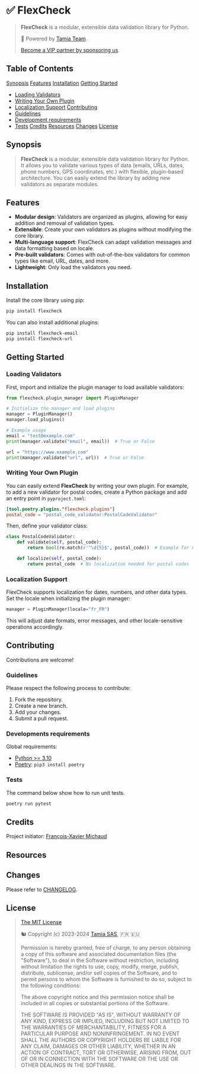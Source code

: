 # ✅ FlexCheck

>
> **FlexCheck** is a modular, extensible data validation library for Python. 
>    
> 🚀 Powered by [Tamia Team](https://tamia.team). 
>
> [Become a VIP partner by sponsoring us](./SPONSOR.md).
>

## <a name="table-of-content" />Table of Contents

[Synopsis](#synopsis)
[Features](#features)
[Installation](#installation)
[Getting Started](#getting-started)
   - [Loading Validators](#loading-validators)
   - [Writing Your Own Plugin](#writing-your-own-plugin)
   - [Localization Support](#localization-support)
[Contributing](#contributing)
   - [Guidelines](#contributing-guidelines)
   - [Development requirements](#contributing-development-requirements)
   - [Tests](#contributing-tests)
[Credits](#credits)
[Resources](#resources)
[Changes](#changes)
[License](#license)

## <a name="synopsis" />Synopsis

> **FlexCheck** is a modular, extensible data validation library for Python. It allows you to validate various types of data (emails, URLs, dates, phone numbers, GPS coordinates, etc.) with flexible, plugin-based architecture. You can easily extend the library by adding new validators as separate modules.


## <a name="features"></a> Features

- **Modular design**: Validators are organized as plugins, allowing for easy addition and removal of validation types.
- **Extensible**: Create your own validators as plugins without modifying the core library.
- **Multi-language support**: FlexCheck can adapt validation messages and data formatting based on locale.
- **Pre-built validators**: Comes with out-of-the-box validators for common types like email, URL, dates, and more.
- **Lightweight**: Only load the validators you need.

## <a name="installation"></a> Installation

Install the core library using pip:

```bash
pip install flexcheck
```

You can also install additional plugins:

```bash
pip install flexcheck-email
pip install flexcheck-url
```

## <a name="getting-started"></a> Getting Started

### <a name="loading-validators"></a> Loading Validators

First, import and initialize the plugin manager to load available validators:

```python
from flexcheck.plugin_manager import PluginManager

# Initialize the manager and load plugins
manager = PluginManager()
manager.load_plugins()

# Example usage
email = "test@example.com"
print(manager.validate("email", email))  # True or False

url = "https://www.example.com"
print(manager.validate("url", url))  # True or False
```

### <a name="writing-your-own-plugin"></a> Writing Your Own Plugin

You can easily extend **FlexCheck** by writing your own plugin. For example, to add a new validator for postal codes, create a Python package and add an entry point in `pyproject.toml`:

```toml
[tool.poetry.plugins."flexcheck.plugins"]
postal_code = "postal_code_validator:PostalCodeValidator"
```

Then, define your validator class:

```python
class PostalCodeValidator:
    def validate(self, postal_code):
        return bool(re.match(r'^\d{5}$', postal_code))  # Example for French postal codes

    def localize(self, postal_code):
        return postal_code  # No localization needed for postal codes
```

### <a name="localization-support"></a> Localization Support

FlexCheck supports localization for dates, numbers, and other data types. Set the locale when initializing the plugin manager:

```python
manager = PluginManager(locale="fr_FR")
```

This will adjust date formats, error messages, and other locale-sensitive operations accordingly.

## <a name="contributing-guidelines"></a> Contributing

Contributions are welcome! 

### <a name="contributing-guidelines"></a> Guidelines

Please respect the following process to contribute:

1. Fork the repository.
2. Create a new branch.
3. Add your changes.
4. Submit a pull request.

### <a name="contributing-development-requirements">Developments requirements

Global requirements:

- [Python >= 3.10](https://www.python.org/)
- [Poetry](https://python-poetry.org/): `pip3 install poetry`

### <a name="contributing-tests"></a>Tests

The command below show how to run unit tests.

```python
poetry run pytest
```

## <a name="credits">Credits

Project initiator: [François-Xavier Michaud](https://linkedin.com/in/francoisxaviermichaud)

## <a name="resources">Resources

## <a name="changes">Changes

Please refer to [CHANGELOG](./CHANGELOG.md).


## <a name="license"></a> License

>
> [The MIT License](https://opensource.org/licenses/MIT)
>
> 🐿️ Copyright (c) 2023-2024 [Tamia SAS](https://tamia.team/), 🇫🇷 🇪🇺
>
> Permission is hereby granted, free of charge, to any person obtaining a copy
> of this software and associated documentation files (the "Software"), to deal
> in the Software without restriction, including without limitation the rights
> to use, copy, modify, merge, publish, distribute, sublicense, and/or sell
> copies of the Software, and to permit persons to whom the Software is
> furnished to do so, subject to the following conditions:
>
> The above copyright notice and this permission notice shall be included in all
> copies or substantial portions of the Software.
>
> THE SOFTWARE IS PROVIDED "AS IS", WITHOUT WARRANTY OF ANY KIND, EXPRESS OR
> IMPLIED, INCLUDING BUT NOT LIMITED TO THE WARRANTIES OF MERCHANTABILITY,
> FITNESS FOR A PARTICULAR PURPOSE AND NONINFRINGEMENT. IN NO EVENT SHALL THE
> AUTHORS OR COPYRIGHT HOLDERS BE LIABLE FOR ANY CLAIM, DAMAGES OR OTHER
> LIABILITY, WHETHER IN AN ACTION OF CONTRACT, TORT OR OTHERWISE, ARISING FROM,
> OUT OF OR IN CONNECTION WITH THE SOFTWARE OR THE USE OR OTHER DEALINGS IN THE
> SOFTWARE.
>
